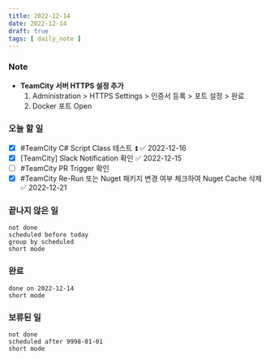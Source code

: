 ```yaml
---
title: 2022-12-14
date: 2022-12-14
draft: true
tags: [ daily_note ]
---
```


### Note
- **TeamCity 서버 HTTPS 설정 추가**
	1. Administration > HTTPS Settings > 인증서 등록 > 포트 설정 > 완료
	2. Docker 포트 Open

### 오늘 할 일
- [x] #TeamCity C# Script Class 테스트 ⏫ ✅ 2022-12-16
- [x] [TeamCity] Slack Notification 확인 ✅ 2022-12-15
- [ ] #TeamCity PR Trigger 확인
- [x] #TeamCity Re-Run 또는 Nuget 패키지 변경 여부 체크하여 Nuget Cache 삭제 ✅ 2022-12-21

### 끝나지 않은 일
```tasks
not done
scheduled before today
group by scheduled
short mode
```

### 완료
```tasks
done on 2022-12-14
short mode
```

### 보류된 일
```tasks
not done
scheduled after 9998-01-01
short mode
```